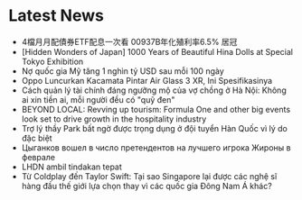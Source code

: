 # Latest News
-  4檔月月配債券ETF配息一次看 00937B年化殖利率6.5% 居冠
-  [Hidden Wonders of Japan] 1000 Years of Beautiful Hina Dolls at Special Tokyo Exhibition
-  Nợ quốc gia Mỹ tăng 1 nghìn tỷ USD sau mỗi 100 ngày
-  Oppo Luncurkan Kacamata Pintar Air Glass 3 XR, Ini Spesifikasinya
-  Cách quản lý tài chính đáng ngưỡng mộ của vợ chồng ở Hà Nội: Không ai xin tiền ai, mỗi người đều có "quỹ đen"
-  BEYOND LOCAL: Revving up tourism: Formula One and other big events look set to drive growth in the hospitality industry
-  Trợ lý thầy Park bất ngờ được trọng dụng ở đội tuyển Hàn Quốc vì lý do đặc biệt
-  Цыганков вошел в число претендентов на лучшего игрока Жироны в феврале
-  LHDN ambil tindakan tepat
-  Từ Coldplay đến Taylor Swift: Tại sao Singapore lại được các nghệ sĩ hàng đầu thế giới lựa chọn thay vì các quốc gia Đông Nam Á khác?
